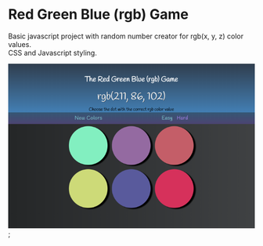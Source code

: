# Red Green Blue (rgb) Game

Basic javascript project with random number creator for rgb(x, y, z) color values.  
CSS and Javascript styling.

![RGB Game](images/rgbGameScreenshotResized.png);